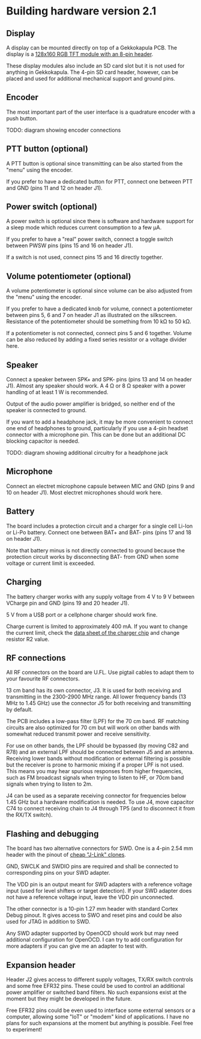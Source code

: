 # Building hardware version 2.1

## Display
A display can be mounted directly on top of a Gekkokapula PCB.
The display is a
[128x160 RGB TFT module with an 8-pin header](https://www.ebay.com/itm/403774302965).

These display modules also include an SD card slot
but it is not used for anything in Gekkokapula.
The 4-pin SD card header, however, can be placed and used for
additional mechanical support and ground pins.

## Encoder
The most important part of the user interface is a quadrature
encoder with a push button.

TODO: diagram showing encoder connections

## PTT button (optional)
A PTT button is optional since transmitting can be also started
from the "menu" using the encoder.

If you prefer to have a dedicated button for PTT, connect one
between PTT and GND (pins 11 and 12 on header J1).

## Power switch (optional)
A power switch is optional since there is software and hardware
support for a sleep mode which reduces current consumption
to a few µA.

If you prefer to have a "real" power switch, connect a toggle
switch between PWSW pins (pins 15 and 16 on header J1).

If a switch is not used, connect pins 15 and 16 directly together.

## Volume potentiometer (optional)
A volume potentiometer is optional since volume can be also
adjusted from the "menu" using the encoder.

If you prefer to have a dedicated knob for volume, connect
a potentiometer between pins 5, 6 and 7 on header J1
as illustrated on the silkscreen.
Resistance of the potentiometer should be something from
10 kΩ to 50 kΩ.

If a potentiometer is not connected, connect pins 5 and 6
together. Volume can be also reduced by adding a fixed
series resistor or a voltage divider here.

## Speaker
Connect a speaker between SPK+ and SPK- pins
(pins 13 and 14 on header J1).
Almost any speaker should work.
A 4 Ω or 8 Ω speaker with a power handling of at least 1 W
is recommended.

Output of the audio power amplifier is bridged, so neither end of
the speaker is connected to ground.

If you want to add a headphone jack, it may be more convenient to
connect one end of headphones to ground, particularly if you use
a 4-pin headset connector with a microphone pin. This can be done
but an additional DC blocking capacitor is needed.

TODO: diagram showing additional circuitry for a headphone jack

## Microphone
Connect an electret microphone capsule between MIC and GND
(pins 9 and 10 on header J1).
Most electret microphones should work here.

## Battery
The board includes a protection circuit and a charger for a single
cell Li-Ion or Li-Po battery. Connect one between BAT+ and BAT-
pins (pins 17 and 18 on header J1).

Note that battery minus is not directly connected to ground
because the protection circuit works by disconnecting BAT-
from GND when some voltage or current limit is exceeded.

## Charging
The battery charger works with any supply voltage from 4 V to 9 V
between VCharge pin and GND (pins 19 and 20 header J1).

5 V from a USB port or a cellphone charger should work fine.

Charge current is limited to approximately 400 mA.
If you want to change the current limit, check the
[data sheet of the charger chip](https://datasheetspdf.com/pdf-file/1090540/NanJingTopPower/TP4054/1)
and change resistor R2 value.

## RF connections
All RF connectors on the board are U.FL. Use pigtail cables
to adapt them to your favourite RF connectors.

13 cm band has its own connector, J3. It is used for both
receiving and transmitting in the 2300-2900 MHz range.
All lower frequency bands (13 MHz to 1.45 GHz) use the
connector J5 for both receiving and transmitting by default.

The PCB includes a low-pass filter (LPF) for the 70 cm band.
RF matching circuits are also optimized for 70 cm but will
work on other bands with somewhat reduced transmit power
and receive sensitivity.

For use on other bands, the LPF should be bypassed
(by moving C82 and R78) and an external LPF should be
connected between J5 and an antenna.
Receiving lower bands without modification or external
filtering is possible but the receiver is prone to harmonic
mixing if a proper LPF is not used. This means you may hear
spurious responses from higher frequencies, such as
FM broadcast signals when trying to listen to HF,
or 70cm band signals when trying to listen to 2m.

J4 can be used as a separate receiving connector for frequencies
below 1.45 GHz but a hardware modification is needed.
To use J4, move capacitor C74 to connect receiving chain to J4
through TP5 (and to disconnect it from the RX/TX switch).

## Flashing and debugging
The board has two alternative connectors for SWD.
One is a 4-pin 2.54 mm header with the pinout of
[cheap "J-Link" clones](https://www.ebay.com/itm/256009191453).

GND, SWCLK and SWDIO pins are required and shall be connected to
corresponding pins on your SWD adapter.

The VDD pin is an output meant for SWD adapters with a reference
voltage input (used for level shifters or target detection).
If your SWD adapter does not have a reference voltage input,
leave the VDD pin unconnected.

The other connector is a 10-pin 1.27 mm header with standard
Cortex Debug pinout. It gives access to SWO and reset pins
and could be also used for JTAG in addition to SWD.

Any SWD adapter supported by OpenOCD should work but may need
additional configuration for OpenOCD.
I can try to add configuration for more adapters
if you can give me an adapter to test with.

## Expansion header
Header J2 gives access to different supply voltages,
TX/RX switch controls and some free EFR32 pins.
These could be used to control an additional power amplifier
or switched band filters. No such expansions exist at the moment
but they might be developed in the future.

Free EFR32 pins could be even used to interface some external
sensors or a computer, allowing some "IoT" or "modem" kind of
applications. I have no plans for such expansions at the moment
but anything is possible. Feel free to experiment!
